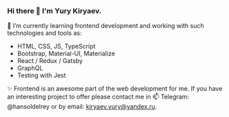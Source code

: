 ### Hi there 👋 I'm Yury Kiryaev.
🌱 I’m currently learning frontend development and working with such technologies and tools as:
 - HTML, CSS, JS, TypeScript
 - Bootstrap, Material-UI, Materialize
 - React / Redux / Gatsby
 - GraphQL
 - Testing with Jest

✨ Frontend is an awesome part of the web development for me. If you have an interesting project to offer please contact me in 📫 Telegram: @hansoldelrey or by email: kiryaev.yury@yandex.ru.

<!--
**Hansol46/Hansol46** is a ✨ _special_ ✨ repository because its `README.md` (this file) appears on your GitHub profile.

Here are some ideas to get you started:

- 🔭 I’m currently working on ...
- 🌱 I’m currently learning ...
- 👯 I’m looking to collaborate on ...
- 🤔 I’m looking for help with ...
- 💬 Ask me about ...
- 📫 How to reach me: ...
- 😄 Pronouns: ...
- ⚡ Fun fact: ...
-->

